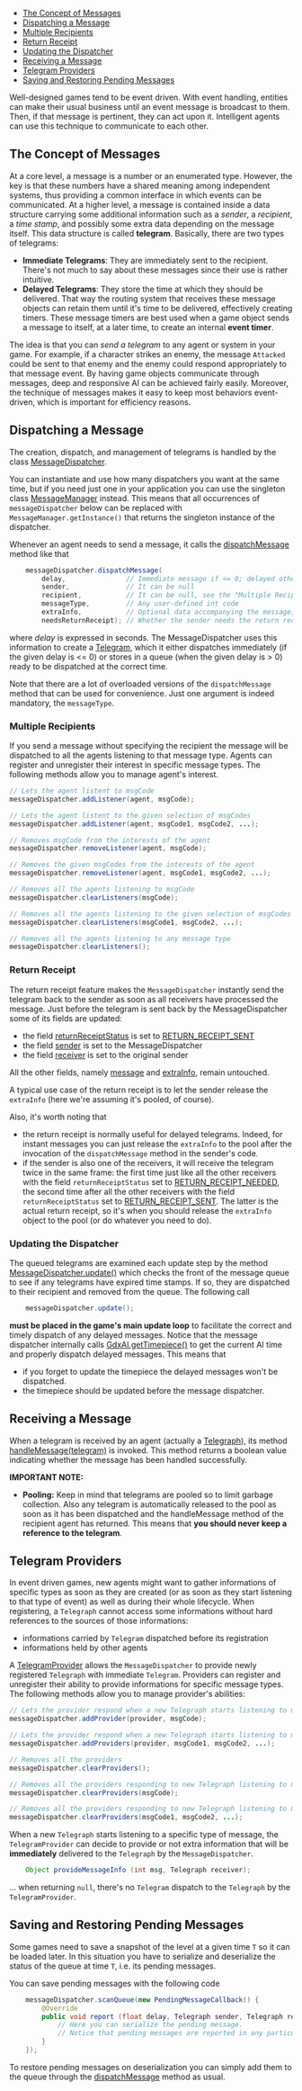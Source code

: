 - [The Concept of Messages](#the-concept-of-messages)
- [Dispatching a Message](#dispatching-a-message)
- [Multiple Recipients](#multiple-recipients)
- [Return Receipt](#return-receipt)
- [Updating the Dispatcher](#updating-the-dispatcher)
- [Receiving a Message](#receiving-a-message)
- [Telegram Providers](#telegram-providers)
- [Saving and Restoring Pending Messages](#saving-and-restoring-pending-messages)


Well-designed games tend to be event driven.  With event handling, entities can make their usual business until an event message is broadcast to them. Then, if that message is pertinent, they can act upon it.
Intelligent agents can use this technique to communicate to each other.

## The Concept of Messages ##

At a core level, a message is a number or an enumerated type. However, the key is that these numbers have a shared meaning among independent systems, thus providing a common interface in which events can be communicated.
At a higher level, a message is contained inside a data structure carrying some additional information such as a _sender_, a _recipient_, a _time stamp_, and possibly some extra data depending on the message itself. This data structure is called **telegram**.
Basically, there are two types of telegrams: 
- **Immediate Telegrams**: They are immediately sent to the recipient. There's not much to say about these messages since their use is rather intuitive.
- **Delayed Telegrams**: They store the time at which they should be delivered. That way the routing system that receives these message objects can retain them until it's time to be delivered, effectively creating timers. These message timers are best used when a game object sends a message to itself, at a later time, to create an internal **event timer**.

The idea is that you can _send a telegram_ to any agent or system in your game.
For example, if a character strikes an enemy, the message `Attacked` could be sent to that enemy and the enemy could respond appropriately to that message event. By having game objects communicate through messages, deep and responsive AI can be achieved fairly easily. Moreover, the technique of messages makes it easy to keep most behaviors event-driven, which is important for efficiency reasons.


## Dispatching a Message ##

The creation, dispatch, and management of telegrams is handled by the class [MessageDispatcher](http://libgdx.badlogicgames.com/gdx-ai/docs/com/badlogic/gdx/ai/msg/MessageDispatcher.html).

You can instantiate and use how many dispatchers you want at the same time, but if you need just one in your application you can use the singleton class [MessageManager](http://libgdx.badlogicgames.com/gdx-ai/docs/com/badlogic/gdx/ai/msg/MessageManager.html) instead. This means that all occurrences of `messageDispatcher` below can be replaced with `MessageManager.getInstance()` that returns the singleton instance of the dispatcher.

Whenever an agent needs to send a message, it calls the [dispatchMessage](http://libgdx.badlogicgames.com/gdx-ai/docs/com/badlogic/gdx/ai/msg/MessageDispatcher.html#dispatchMessage-float-com.badlogic.gdx.ai.msg.Telegraph-com.badlogic.gdx.ai.msg.Telegraph-int-java.lang.Object-int) method like that
````java
	messageDispatcher.dispatchMessage(
		delay,               // Immediate message if <= 0; delayed otherwise
		sender,              // It can be null
		recipient,           // It can be null, see the "Multiple Recipients" section below
		messageType,         // Any user-defined int code
		extraInfo,           // Optional data accompanying the message; it can be null
		needsReturnReceipt); // Whether the sender needs the return receipt or not
````
where _delay_ is expressed in seconds. The MessageDispatcher uses this information to create a [Telegram](http://libgdx.badlogicgames.com/gdx-ai/docs/com/badlogic/gdx/ai/msg/Telegram.html), which it either dispatches immediately (if the given delay is <= 0) or stores in a queue (when the given delay is > 0) ready to be dispatched at the correct time.

Note that there are a lot of overloaded versions of the `dispatchMessage` method that can be used for convenience. Just one argument is indeed mandatory, the `messageType`. 

### Multiple Recipients ###
If you send a message without specifying the recipient the message will be dispatched to all the agents listening to that message type. Agents can register and unregister their interest in specific message types.
The following methods allow you to manage agent's interest.
````java
// Lets the agent listent to msgCode
messageDispatcher.addListener(agent, msgCode);

// Lets the agent listent to the given selection of msgCodes
messageDispatcher.addListener(agent, msgCode1, msgCode2, ...);

// Removes msgCode from the interests of the agent
messageDispatcher.removeListener(agent, msgCode);

// Removes the given msgCodes from the interests of the agent
messageDispatcher.removeListener(agent, msgCode1, msgCode2, ...);

// Removes all the agents listening to msgCode
messageDispatcher.clearListeners(msgCode);

// Removes all the agents listening to the given selection of msgCodes
messageDispatcher.clearListeners(msgCode1, msgCode2, ...);

// Removes all the agents listening to any message type
messageDispatcher.clearListeners();
````

### Return Receipt ###
The return receipt feature makes the `MessageDispatcher` instantly send the telegram back to the sender as soon as all receivers have processed the message. Just before the telegram is sent back by the MessageDispatcher some of its fields are updated:
- the field [returnReceiptStatus](https://libgdx.badlogicgames.com/gdx-ai/docs/com/badlogic/gdx/ai/msg/Telegram.html#returnReceiptStatus) is set to [RETURN_RECEIPT_SENT](https://libgdx.badlogicgames.com/gdx-ai/docs/com/badlogic/gdx/ai/msg/Telegram.html#RETURN_RECEIPT_SENT)
- the field [sender](https://libgdx.badlogicgames.com/gdx-ai/docs/com/badlogic/gdx/ai/msg/Telegram.html#sender) is set to the MessageDispatcher
- the field [receiver](https://libgdx.badlogicgames.com/gdx-ai/docs/com/badlogic/gdx/ai/msg/Telegram.html#receiver) is set to the original sender

All the other fields, namely [message](https://libgdx.badlogicgames.com/gdx-ai/docs/com/badlogic/gdx/ai/msg/Telegram.html#message) and [extraInfo](https://libgdx.badlogicgames.com/gdx-ai/docs/com/badlogic/gdx/ai/msg/Telegram.html#extraInfo), remain untouched. 

A typical use case of the return receipt is to let the sender release the `extraInfo` (here we're assuming it's pooled, of course).

Also, it's worth noting that
- the return receipt is normally useful for delayed telegrams. Indeed, for instant messages you can just release the `extraInfo` to the pool after the invocation of the `dispatchMessage` method in the sender's code.
- if the sender is also one of the receivers, it will receive the telegram twice in the same frame: the first time just like all the other receivers with the field `returnReceiptStatus` set to [RETURN_RECEIPT_NEEDED](https://libgdx.badlogicgames.com/gdx-ai/docs/com/badlogic/gdx/ai/msg/Telegram.html#RETURN_RECEIPT_NEEDED), the second time after all the other receivers with the field `returnReceiptStatus` set to [RETURN_RECEIPT_SENT](https://libgdx.badlogicgames.com/gdx-ai/docs/com/badlogic/gdx/ai/msg/Telegram.html#RETURN_RECEIPT_SENT). The latter is the actual return receipt, so it's when you should release the `extraInfo` object to the pool (or do whatever you need to do). 


### Updating the Dispatcher ###
The queued telegrams are examined each update step by the method [MessageDispatcher.update()](http://libgdx.badlogicgames.com/gdx-ai/docs/com/badlogic/gdx/ai/msg/MessageDispatcher.html#update--) which checks the front of the message queue to see if any telegrams have expired time stamps. If so, they are dispatched to their recipient and removed from the queue.
The following call
````java
	messageDispatcher.update();
````
**must be placed in the game's main update loop** to facilitate the correct and timely dispatch of any delayed messages.
Notice that the message dispatcher internally calls [GdxAI.getTimepiece()](https://libgdx.badlogicgames.com/gdx-ai/docs/com/badlogic/gdx/ai/GdxAI.html#getTimepiece--) to get the current AI time and properly dispatch delayed messages. This means that
- if you forget to update the timepiece the delayed messages won't be dispatched.
- the timepiece should be updated before the message dispatcher.

## Receiving a Message ##

When a telegram is received by an agent (actually a [Telegraph](http://libgdx.badlogicgames.com/gdx-ai/docs/com/badlogic/gdx/ai/msg/Telegraph.html)), its method [handleMessage(telegram)](http://libgdx.badlogicgames.com/gdx-ai/docs/com/badlogic/gdx/ai/msg/Telegraph.html#handleMessage-com.badlogic.gdx.ai.msg.Telegram-) is invoked.
This method returns a boolean value indicating whether the message has been handled successfully.

**IMPORTANT NOTE:**
- **Pooling:**
Keep in mind that telegrams are pooled so to limit garbage collection. Also any telegram is automatically released to the pool as soon as it has been dispatched and the handleMessage method of the recipient agent has returned. This means that **you should never keep a reference to the telegram**.

## Telegram Providers ##

In event driven games, new agents might want to gather informations of specific types as soon as they are created (or as soon as they start listening to that type of event) as well as during their whole lifecycle. When registering, a `Telegraph` cannot access some informations without hard references to the sources of those informations:
- informations carried by `Telegram` dispatched before its registration
- informations held by other agents 

A [TelegramProvider](http://libgdx.badlogicgames.com/gdx-ai/docs/com/badlogic/gdx/ai/msg/TelegramProvider.html) allows the `MessageDispatcher` to provide newly registered `Telegraph` with immediate `Telegram`. 
Providers can register and unregister their ability to provide informations for specific message types. The following methods allow you to manage provider's abilities:
````java
// Lets the provider respond when a new Telegraph starts listening to msgCode
messageDispatcher.addProvider(provider, msgCode);

// Lets the provider respond when a new Telegraph starts listening to msgCode1, msgCode2, ...
messageDispatcher.addProviders(provider, msgCode1, msgCode2, ...);

// Removes all the providers
messageDispatcher.clearProviders();

// Removes all the providers responding to new Telegraph listening to msgCode
messageDispatcher.clearProviders(msgCode);

// Removes all the providers responding to new Telegraph listening to msgCode1, msgCode2, ...
messageDispatcher.clearProviders(msgCode1, msgCode2, ...);
````

When a new `Telegraph` starts listening to a specific type of message, the `TelegramProvider` can decide to provide or not extra information that will be **immediately** delivered to the `Telegraph` by the `MessageDispatcher`.
````java
	Object provideMessageInfo (int msg, Telegraph receiver);
````
... when returning `null`, there's no `Telegram` dispatch to the `Telegraph` by the `TelegramProvider`.


## Saving and Restoring Pending Messages ##
Some games need to save a snapshot of the level at a given time `T` so it can be loaded later. In this situation you have to serialize and deserialize the status of the queue at time `T`, i.e. its pending messages. 

You can save pending messages with the following code
````java
	messageDispatcher.scanQueue(new PendingMessageCallback() {
		@Override
		public void report (float delay, Telegraph sender, Telegraph receiver, int message, Object extraInfo) {
			// Here you can serialize the pending message.
			// Notice that pending messages are reported in any particular order.
		}
	});
````
To restore pending messages on deserialization you can simply add them to the queue through the [dispatchMessage](http://libgdx.badlogicgames.com/gdx-ai/docs/com/badlogic/gdx/ai/msg/MessageDispatcher.html#dispatchMessage-float-com.badlogic.gdx.ai.msg.Telegraph-com.badlogic.gdx.ai.msg.Telegraph-int-java.lang.Object-) method as usual. 